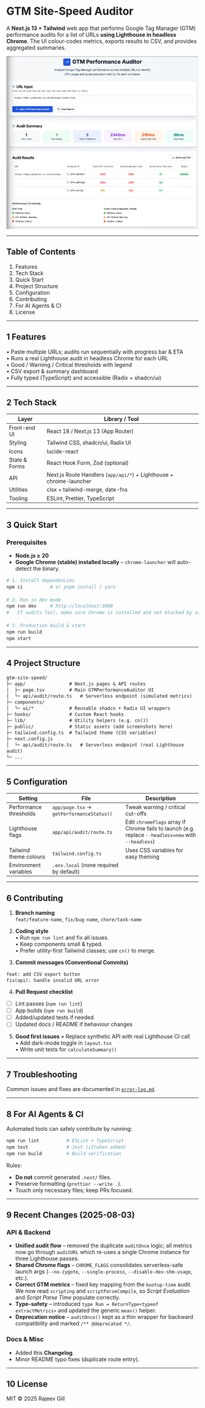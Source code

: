 # GTM Site-Speed Auditor

A **Next.js 13 + Tailwind** web app that performs Google Tag Manager (GTM) performance audits for a list of URLs **using Lighthouse in headless Chrome**. The UI colour-codes metrics, exports results to CSV, and provides aggregated summaries.

![Screenshot](docs/screenshot.png)

---

## Table of Contents
1. Features
2. Tech Stack
3. Quick Start
4. Project Structure
5. Configuration
6. Contributing
7. For AI Agents & CI
8. License

---

## 1  Features
• Paste multiple URLs; audits run sequentially with progress bar & ETA  
• Runs a real Lighthouse audit in headless Chrome for each URL  
• Good / Warning / Critical thresholds with legend  
• CSV export & summary dashboard  
• Fully typed (TypeScript) and accessible (Radix + shadcn/ui)

---

## 2  Tech Stack
| Layer            | Library / Tool                        |
|------------------|---------------------------------------|
| Front-end UI     | React 18 / Next.js 13 (App Router)     |
| Styling          | Tailwind CSS, shadcn/ui, Radix UI      |
| Icons            | lucide-react                           |
| State & Forms    | React Hook Form, Zod (optional)        |
| API              | Next.js Route Handlers (`app/api/*`) + Lighthouse + chrome-launcher |
| Utilities        | clsx + tailwind-merge, date-fns        |
| Tooling          | ESLint, Prettier, TypeScript           |

---

## 3  Quick Start

### Prerequisites
* **Node.js ≥ 20**
* **Google Chrome (stable) installed locally** – `chrome-launcher` will auto-detect the binary.


```bash
# 1. Install dependencies
npm ci          # or pnpm install / yarn

# 2. Run in dev mode
npm run dev     # http://localhost:3000
#   If audits fail, make sure Chrome is installed and not blocked by sandbox flags.

# 3. Production build & start
npm run build
npm start
```

---

## 4  Project Structure
```
gtm-site-speed/
├─ app/                # Next.js pages & API routes
│  ├─ page.tsx         # Main GTMPerformanceAuditor UI
│  └─ api/audit/route.ts   # Serverless endpoint (simulated metrics)
├─ components/
│  └─ ui/*             # Reusable shadcn + Radix UI wrappers
├─ hooks/              # Custom React hooks
├─ lib/                # Utility helpers (e.g. cn())
├─ public/             # Static assets (add screenshots here)
├─ tailwind.config.ts  # Tailwind theme (CSS variables)
├─ next.config.js
│  └─ api/audit/route.ts   # Serverless endpoint (real Lighthouse audit)
└─ ...
```

---

## 5  Configuration

| Setting | File | Description |
|---------|------|-------------|
| Performance thresholds | `app/page.tsx` → `getPerformanceStatus()` | Tweak warning / critical cut-offs |
| Lighthouse flags | `app/api/audit/route.ts` | Edit `chromeFlags` array if Chrome fails to launch (e.g. replace `--headless=new` with `--headless`) |
| Tailwind theme colours | `tailwind.config.ts` | Uses CSS variables for easy theming |
| Environment variables | `.env.local` (none required by default) |

---

## 6  Contributing

1. **Branch naming**  
   `feat/feature-name`, `fix/bug-name`, `chore/task-name`

2. **Coding style**  
   • Run `npm run lint` and fix all issues.  
   • Keep components small & typed.  
   • Prefer utility-first Tailwind classes; use `cn()` to merge.

3. **Commit messages (Conventional Commits)**
```
feat: add CSV export button
fix(api): handle invalid URL error
```

4. **Pull Request checklist**
- [ ] Lint passes (`npm run lint`)
- [ ] App builds (`npm run build`)
- [ ] Added/updated tests if needed
- [ ] Updated docs / README if behaviour changes

5. **Good first issues**
   • Replace synthetic API with real Lighthouse CI call  
   • Add dark-mode toggle in `layout.tsx`  
   • Write unit tests for `calculateSummary()`

---

## 7  Troubleshooting
Common issues and fixes are documented in [`error-log.md`](./error-log.md).

---

## 8  For AI Agents & CI

Automated tools can safely contribute by running:

```bash
npm run lint          # ESLint + TypeScript
npm test              # Jest (if/when added)
npm run build         # Build verification
```

Rules:
* **Do not** commit generated `.next/` files.  
* Preserve formatting (`prettier --write .`).  
* Touch only necessary files; keep PRs focused.

---

## 9  Recent Changes (2025-08-03)

### API & Backend
- **Unified audit flow** – removed the duplicate `auditOnce` logic; all metrics now go through `auditURL` which re-uses a single Chrome instance for three Lighthouse passes.
- **Shared Chrome flags** – `CHROME_FLAGS` consolidates serverless-safe launch args (`--no-zygote`, `--single-process`, `--disable-dev-shm-usage`, etc.).
- **Correct GTM metrics** – fixed key mapping from the `bootup-time` audit. We now read `scripting` and `scriptParseCompile`, so *Script Evaluation* and *Script Parse Time* populate correctly.
- **Type-safety** – introduced `type Run = ReturnType<typeof extractMetrics>` and updated the generic `mean()` helper.
- **Deprecation notice** – `auditOnce()` kept as a thin wrapper for backward compatibility and marked `/** @deprecated */`.

### Docs & Misc
- Added this **Changelog**.
- Minor README typo fixes (duplicate route entry).

---

## 10  License
MIT © 2025 Rajeev Gill
